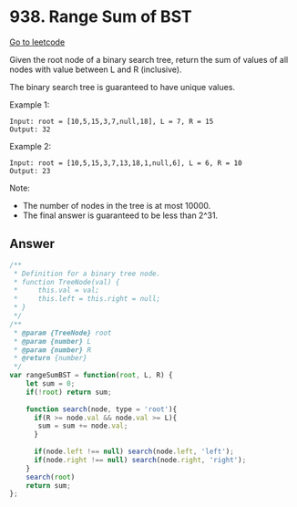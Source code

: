 # 938. Range Sum of BST

[Go to leetcode](https://leetcode.com/problems/range-sum-of-bst/)

Given the root node of a binary search tree, return the sum of values of all nodes with value between L and R (inclusive).

The binary search tree is guaranteed to have unique values.

Example 1:

```
Input: root = [10,5,15,3,7,null,18], L = 7, R = 15
Output: 32
```

Example 2:

```
Input: root = [10,5,15,3,7,13,18,1,null,6], L = 6, R = 10
Output: 23
```
 
Note:

- The number of nodes in the tree is at most 10000.
- The final answer is guaranteed to be less than 2^31.

## Answer

```js
/**
 * Definition for a binary tree node.
 * function TreeNode(val) {
 *     this.val = val;
 *     this.left = this.right = null;
 * }
 */
/**
 * @param {TreeNode} root
 * @param {number} L
 * @param {number} R
 * @return {number}
 */
var rangeSumBST = function(root, L, R) {
    let sum = 0;
    if(!root) return sum;
  
    function search(node, type = 'root'){
      if(R >= node.val && node.val >= L){
       sum = sum += node.val;  
      }
      
      if(node.left !== null) search(node.left, 'left');
      if(node.right !== null) search(node.right, 'right');
    }
    search(root)
    return sum;
};
```